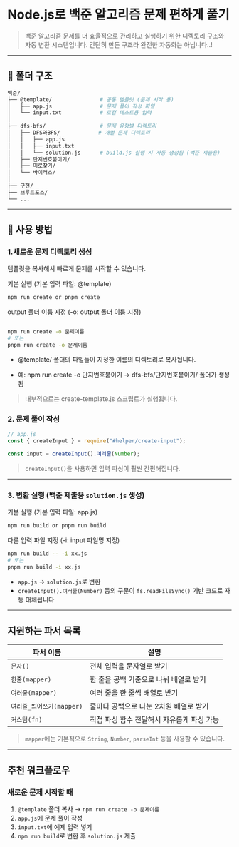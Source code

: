 # Node.js로 백준 알고리즘 문제 편하게 풀기

> 백준 알고리즘 문제를 더 효율적으로 관리하고 실행하기 위한 디렉토리 구조와 자동 변환 시스템입니다.
> 간단히 만든 구조라 완전한 자동화는 아닙니다..!

---

## 📁 폴더 구조

```bash
백준/
├── @template/               # 공통 템플릿 (문제 시작 용)
│   ├── app.js               # 문제 풀이 작성 파일
│   └── input.txt            # 로컬 테스트용 입력
│
├── dfs-bfs/                 # 문제 유형별 디렉토리
│   ├── DFS와BFS/            # 개별 문제 디렉토리
│   │   ├── app.js
│   │   ├── input.txt
│   │   └── solution.js      # build.js 실행 시 자동 생성됨 (백준 제출용)
│   ├── 단지번호붙이기/
│   ├── 미로찾기/
│   └── 바이러스/
│
├── 구현/
├── 브루트포스/
└── ...
```

---

## 🚀 사용 방법

### 1.새로운 문제 디렉토리 생성

템플릿을 복사해서 빠르게 문제를 시작할 수 있습니다.

기본 실행 (기본 입력 파일: @template)

```bash
npm run create or pnpm create
```

output 폴더 이름 지정 (-o: output 폴더 이름 지정)

```bash

npm run create -o 문제이름
# 또는
pnpm run create -o 문제이름
```

- @template/ 폴더의 파일들이 지정한 이름의 디렉토리로 복사됩니다.

- 예: npm run create -o 단지번호붙이기 → dfs-bfs/단지번호붙이기/ 폴더가 생성됨

> 내부적으로는 create-template.js 스크립트가 실행됩니다.

### 2. 문제 풀이 작성

```js
// app.js
const { createInput } = require("#helper/create-input");

const input = createInput().여러줄(Number);
```

> `createInput()`을 사용하면 입력 파싱이 훨씬 간편해집니다.

---

### 3. 변환 실행 (백준 제출용 `solution.js` 생성)

기본 실행 (기본 입력 파일: app.js)

```bash
npm run build or pnpm run build
```

다른 입력 파일 지정 (-i: input 파일명 지정)

```bash
npm run build -- -i xx.js
# 또는
pnpm run build -i xx.js
```

- `app.js` → `solution.js`로 변환
- `createInput().여러줄(Number)` 등의 구문이 `fs.readFileSync()` 기반 코드로 자동 대체됩니다

---

## 지원하는 파서 목록

| 파서 이름                 | 설명                                       |
| ------------------------- | ------------------------------------------ |
| `문자()`                  | 전체 입력을 문자열로 받기                  |
| `한줄(mapper)`            | 한 줄을 공백 기준으로 나눠 배열로 받기     |
| `여러줄(mapper)`          | 여러 줄을 한 줄씩 배열로 받기              |
| `여러줄_띄어쓰기(mapper)` | 줄마다 공백으로 나눈 2차원 배열로 받기     |
| `커스텀(fn)`              | 직접 파싱 함수 전달해서 자유롭게 파싱 가능 |

> `mapper`에는 기본적으로 `String`, `Number`, `parseInt` 등을 사용할 수 있습니다.

---

## 추천 워크플로우

### 새로운 문제 시작할 때

1. `@template` 폴더 복사 → `npm run create -o 문제이름`
2. `app.js`에 문제 풀이 작성
3. `input.txt`에 예제 입력 넣기
4. `npm run build`로 변환 후 `solution.js` 제출
